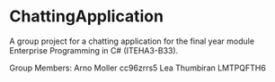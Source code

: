 # ChattingApplication
A group project for a chatting application for the final year module Enterprise Programming in C# (ITEHA3-B33).

Group Members:
Arno Moller cc96zrrs5
Lea Thumbiran LMTPQFTH6
